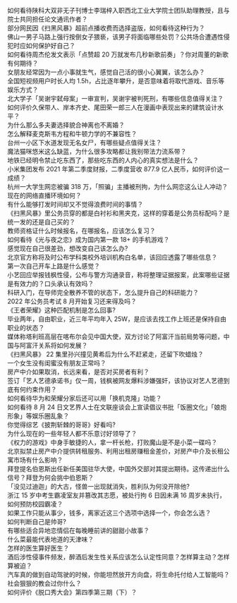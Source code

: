 如何看待陕科大双非无子刊博士李瑞梓入职西北工业大学院士团队助理教授，且与院士共同担任论文通讯作者？  
部分网民因《扫黑风暴》超前点播收费而选择盗版，如何看待这种行为？  
佛山一男子马路上强行按倒女子猥亵，该男子将面临哪些处罚？公共场合遭遇性侵犯时应如何保护好自己？  
如何看待周杰伦发文表示「点赞超 20 万就发布几秒新歌前奏」？你对周董的新歌有何期待？  
女朋友经常因为一点小事就生气，感觉自己活的很小心翼翼，该怎么办？  
全国短视频用户时长人均 1.5h，占比逐年攀升，是否意味着将取代游戏、音乐等娱乐方式？  
北大学子「吴谢宇弑母案」一审宣判，吴谢宇被判死刑，有哪些信息值得关注？  
如何评价久保带人、岸本齐史、尾田荣一郎三人在漫画中表现出来的建筑设计水平？  
为什么那么多夫妻选择貌合神离也不离婚？  
怎么解释麦克斯韦方程和牛顿力学的不兼容性？  
台州一小区下水道发现无名女尸，有哪些疑点值得关注？  
魔法猫咪悠米这么缺蓝，为什么很多攻略都让我别带法力流系带？  
地铁已经明令禁止吃东西了，那些吃东西的人内心的真实想法是什么？  
小米集团发布 2021 年第二季度财报，二季度营收 877.9 亿人民币，如何评价这一成绩？  
杭州一大学生网恋被骗 318 万，「照骗」主播被刑拘，为什么网恋这么让人冲动？现在的网络直播环境如何？  
有什么能够打发时间却又不觉得浪费时间的事情？  
《扫黑风暴》里公务员穿的都是白衬衫和黑夹克，这样的穿着是公务员标配吗？是统一发的还是自己买的？  
教师资格证什么时候报名，在哪报名，应该怎么复习？  
如何看待《光与夜之恋》成为国内第一款 18+ 的手机游戏？  
感觉现在自己很差劲，想改变自己该怎么办?  
北京官方称将及时公布学科类校外培训机构白名单，该回应透露了哪些信息？  
第一次自己开车上路是什么感觉？  
小艺回应举报钱枫性侵，公布与警方沟通录音，称将整理证据报案，此案哪些证据是有效力的？口头承认有效吗？  
科研入门，在导师完全散养不管的状态下，怎么提升自己的科研能力？  
2022 年公务员考试 8 月开始复习还来得及吗？  
《王者荣耀》这种匹配机制是怎么回事?  
毕业两年，自由职业，近三年平均年入 25W，是应该去找工作上班还是保持自由职业的状态？  
媒体称塔利班高层在喀布尔会见中国大使，双方讨论了阿富汗当前局势等问题，中国与阿富汗关系将如何发展？  
《扫黑风暴》 22  集里孙兴撞见黄希后为什么不赶紧走，还留下吹蜡烛？  
一个女生没有闺蜜没有朋友正常吗？  
房产中介如果取消，长远来看，是否对买房者有利？  
签订「艺人艺德承诺书」仅一周，钱枫被网友爆料涉嫌强奸，该协议对艺人艺德到底有何约束作用？  
如何看待华为和荣耀分家后还可以用「换机克隆」功能？  
如何看待 8 月 24 日文艺界人士在文联座谈会上宣读倡议书批「饭圈文化」「娘炮形象」等娱乐圈乱象？  
你觉得综艺《披荆斩棘的哥哥》好看吗?  
为什么现在的一些年轻人都不乐意讨好领导了？  
《权力的游戏》中身手敏捷的人，拿一杆长枪，打败魔山是不是小菜一碟吗？  
北京拟禁止房产中介提供转租服务、利用出租房赚租金差价，对房产中介及长租公寓市场有什么影响？  
拜登提名伯恩斯出任新任美国驻华大使，中国外交部对其提出期待。这传递出什么信号？拜登为何会挑中伯恩斯？  
「没见过迪迦」的大古，怪兽一出现就消失，胜利队为何没开除他?  
浙江 15 岁中考生霸凌室友并篡改其志愿，被处行拘 6 日因未满 16 周岁未执行，如何预防校园霸凌？  
如果工作只能从事少，钱多，离家近这三个选项中选择一个，你会怎么选？  
如何判断自己是帅哥?  
有哪些适合异地恋情侣在每晚睡前讲的甜甜小故事？  
什么菜最能代表地道的天津味？  
怎样的医生算好医生？  
酒后涉性侵事件频发，醉酒后发生性关系应该怎么认定性同意？怎样算主动？怎样算被迫？  
汽车真的做到自动驾驶的时候，你能坦然放开方向盘，将生命托付给人工智能吗？  
社会狠狠的教会过你什么？  
如何评价《脱口秀大会》第四季第三期（下）？  
